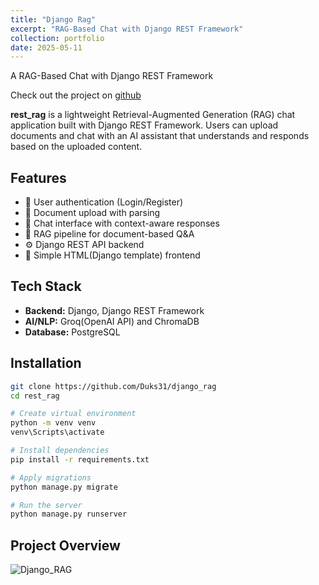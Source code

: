 ```yaml
---
title: "Django Rag"
excerpt: "RAG-Based Chat with Django REST Framework"
collection: portfolio
date: 2025-05-11
---
```


A RAG-Based Chat with Django REST Framework

Check out the project on [github](https://github.com/Duks31/django_rag/)

**rest_rag** is a lightweight Retrieval-Augmented Generation (RAG) chat application built with Django REST Framework. Users can upload documents and chat with an AI assistant that understands and responds based on the uploaded content.

## Features

- 🔐 User authentication (Login/Register)
- 📄 Document upload with parsing
- 💬 Chat interface with context-aware responses
- 🧠 RAG pipeline for document-based Q&A
- ⚙️ Django REST API backend
- 🎨 Simple HTML(Django template) frontend


## Tech Stack

- **Backend:** Django, Django REST Framework
- **AI/NLP:** Groq(OpenAI API) and ChromaDB
- **Database:** PostgreSQL

## Installation

```bash
git clone https://github.com/Duks31/django_rag
cd rest_rag

# Create virtual environment
python -m venv venv
venv\Scripts\activate

# Install dependencies
pip install -r requirements.txt

# Apply migrations
python manage.py migrate

# Run the server
python manage.py runserver
```

## Project Overview

![Django_RAG](/images/django_rag.png)
